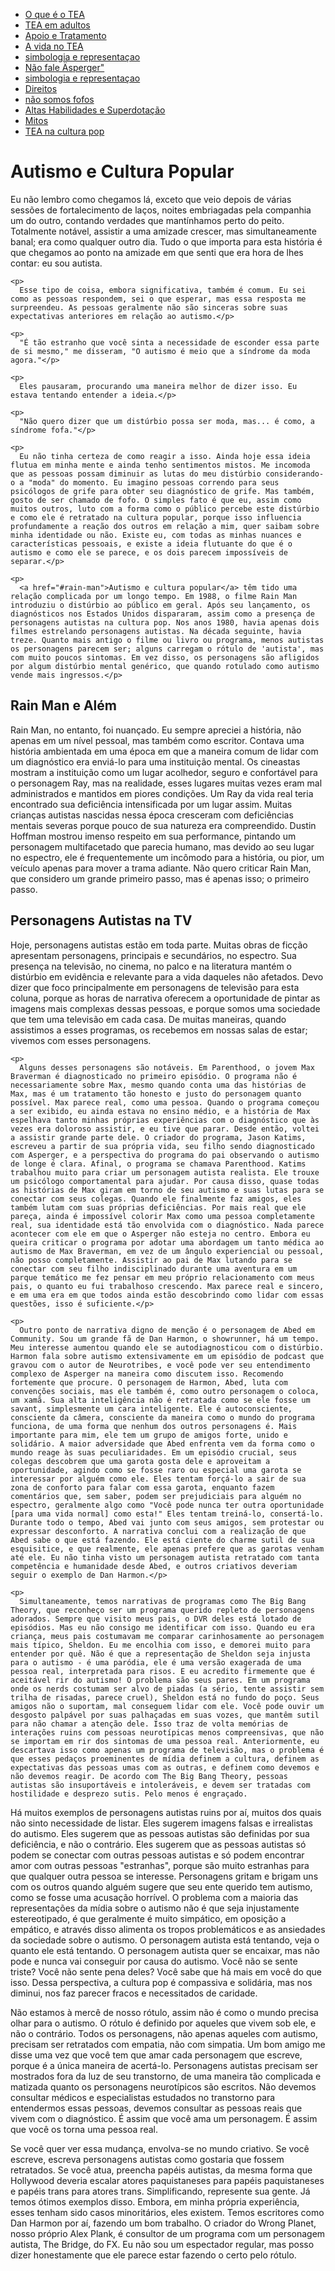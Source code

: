 
<!DOCTYPE html>
<html lang="pt-BR">
<head>
    <meta charset="UTF-8">
    <title>Autismo e Cultura Popular</title>
</head>
<body>
<div class="navbar">
  <div class="navbar-inner">
      <ul class="nav">
          <li><a href= "/pages/autismo/autismo.html">O que é o TEA</a></li>
          <li><a href= "/pages/autismo/teadultos.html">TEA em adultos</a></li>
          <li><a href= "/pages/autismo/apoioetratamento.html">Apoio e Tratamento</a></li>
            <li><a href= "/pages/autismo/vidanotea.html">A vida no TEA</a></li>
            <li><a href= "/pages/autismo/identificadao.html">simbologia e representaçao</a></li>
            <li><a href= "/pages/autismo/Asperger.html">Não fale Äsperger"</a></li>
            <li><a href= "/pages/autismo/identificadao.html">simbologia e representaçao</a></li>
            <li><a href= "/pages/autismo/direitos.html">Direitos</a></li>
            <li><a href= "/pages/autismo/fofos.html">não somos fofos</a></li>
            <li><a href= "/pages/autismo/habilidades.html">Altas Habilidades e Superdotação</a></li>
            <li><a href= "/pages/autismo/mitos.html">Mitos</a></li>
              <li><a href= "/pages/autismo/namidia.html">TEA na cultura pop</a></li>
      </ul>
  </div>
</div>
<p>
<p>
    <h1>Autismo e Cultura Popular</h1>
    <p>
      Eu não lembro como chegamos lá, exceto que veio depois de várias sessões de fortalecimento de laços, noites embriagadas pela companhia um do outro, contando verdades que mantínhamos perto do peito. Totalmente notável, assistir a uma amizade crescer, mas simultaneamente banal; era como qualquer outro dia. Tudo o que importa para esta história é que chegamos ao ponto na amizade em que senti que era hora de lhes contar: eu sou autista.</p>

    <p>
      Esse tipo de coisa, embora significativa, também é comum. Eu sei como as pessoas respondem, sei o que esperar, mas essa resposta me surpreendeu. As pessoas geralmente não são sinceras sobre suas expectativas anteriores em relação ao autismo.</p>

    <p>
      "É tão estranho que você sinta a necessidade de esconder essa parte de si mesmo," me disseram, "O autismo é meio que a síndrome da moda agora."</p>

    <p>
      Eles pausaram, procurando uma maneira melhor de dizer isso. Eu estava tentando entender a ideia.</p>

    <p>
      "Não quero dizer que um distúrbio possa ser moda, mas... é como, a síndrome fofa."</p>

    <p>
      Eu não tinha certeza de como reagir a isso. Ainda hoje essa ideia flutua em minha mente e ainda tenho sentimentos mistos. Me incomoda que as pessoas possam diminuir as lutas do meu distúrbio considerando-o a "moda" do momento. Eu imagino pessoas correndo para seus psicólogos de grife para obter seu diagnóstico de grife. Mas também, gosto de ser chamado de fofo. O simples fato é que eu, assim como muitos outros, luto com a forma como o público percebe este distúrbio e como ele é retratado na cultura popular, porque isso influencia profundamente a reação dos outros em relação a mim, quer saibam sobre minha identidade ou não. Existe eu, com todas as minhas nuances e características pessoais, e existe a ideia flutuante do que é o autismo e como ele se parece, e os dois parecem impossíveis de separar.</p>

    <p>
      <a href="#rain-man">Autismo e cultura popular</a> têm tido uma relação complicada por um longo tempo. Em 1988, o filme Rain Man introduziu o distúrbio ao público em geral. Após seu lançamento, os diagnósticos nos Estados Unidos dispararam, assim como a presença de personagens autistas na cultura pop. Nos anos 1980, havia apenas dois filmes estrelando personagens autistas. Na década seguinte, havia treze. Quanto mais antigo o filme ou livro ou programa, menos autistas os personagens parecem ser; alguns carregam o rótulo de 'autista', mas com muito poucos sintomas. Em vez disso, os personagens são afligidos por algum distúrbio mental genérico, que quando rotulado como autismo vende mais ingressos.</p>
<p>
    <h2 id="rain-man">Rain Man e Além</h2>
    <p>
      Rain Man, no entanto, foi nuançado. Eu sempre apreciei a história, não apenas em um nível pessoal, mas também como escritor. Contava uma história ambientada em uma época em que a maneira comum de lidar com um diagnóstico era enviá-lo para uma instituição mental. Os cineastas mostram a instituição como um lugar acolhedor, seguro e confortável para o personagem Ray, mas na realidade, esses lugares muitas vezes eram mal administrados e mantidos em piores condições. Um Ray da vida real teria encontrado sua deficiência intensificada por um lugar assim. Muitas crianças autistas nascidas nessa época cresceram com deficiências mentais severas porque pouco de sua natureza era compreendido. Dustin Hoffman mostrou imenso respeito em sua performance, pintando um personagem multifacetado que parecia humano, mas devido ao seu lugar no espectro, ele é frequentemente um incômodo para a história, ou pior, um veículo apenas para mover a trama adiante. Não quero criticar Rain Man, que considero um grande primeiro passo, mas é apenas isso; o primeiro passo.</p>
<p>
    <h2 id="personagens-autistas">Personagens Autistas na TV</h2>
    <p>
      Hoje, personagens autistas estão em toda parte. Muitas obras de ficção apresentam personagens, principais e secundários, no espectro. Sua presença na televisão, no cinema, no palco e na literatura mantém o distúrbio em evidência e relevante para a vida daqueles não afetados. Devo dizer que foco principalmente em personagens de televisão para esta coluna, porque as horas de narrativa oferecem a oportunidade de pintar as imagens mais complexas dessas pessoas, e porque somos uma sociedade que tem uma televisão em cada casa. De muitas maneiras, quando assistimos a esses programas, os recebemos em nossas salas de estar; vivemos com esses personagens.</p>

    <p>
      Alguns desses personagens são notáveis. Em Parenthood, o jovem Max Braverman é diagnosticado no primeiro episódio. O programa não é necessariamente sobre Max, mesmo quando conta uma das histórias de Max, mas é um tratamento tão honesto e justo do personagem quanto possível. Max parece real, como uma pessoa. Quando o programa começou a ser exibido, eu ainda estava no ensino médio, e a história de Max espelhava tanto minhas próprias experiências com o diagnóstico que às vezes era doloroso assistir, e eu tive que parar. Desde então, voltei a assistir grande parte dele. O criador do programa, Jason Katims, escreveu a partir de sua própria vida, seu filho sendo diagnosticado com Asperger, e a perspectiva do programa do pai observando o autismo de longe é clara. Afinal, o programa se chamava Parenthood. Katims trabalhou muito para criar um personagem autista realista. Ele trouxe um psicólogo comportamental para ajudar. Por causa disso, quase todas as histórias de Max giram em torno de seu autismo e suas lutas para se conectar com seus colegas. Quando ele finalmente faz amigos, eles também lutam com suas próprias deficiências. Por mais real que ele pareça, ainda é impossível colorir Max como uma pessoa completamente real, sua identidade está tão envolvida com o diagnóstico. Nada parece acontecer com ele em que o Asperger não esteja no centro. Embora eu queira criticar o programa por adotar uma abordagem um tanto médica ao autismo de Max Braverman, em vez de um ângulo experiencial ou pessoal, não posso completamente. Assistir ao pai de Max lutando para se conectar com seu filho indisciplinado durante uma aventura em um parque temático me fez pensar em meu próprio relacionamento com meus pais, o quanto eu fui trabalhoso crescendo. Max parece real e sincero, e em uma era em que todos ainda estão descobrindo como lidar com essas questões, isso é suficiente.</p>

    <p>
      Outro ponto de narrativa digno de menção é o personagem de Abed em Community. Sou um grande fã de Dan Harmon, o showrunner, há um tempo. Meu interesse aumentou quando ele se autodiagnosticou com o distúrbio. Harmon fala sobre autismo extensivamente em um episódio de podcast que gravou com o autor de Neurotribes, e você pode ver seu entendimento complexo de Asperger na maneira como discutem isso. Recomendo fortemente que procure. O personagem de Harmon, Abed, luta com convenções sociais, mas ele também é, como outro personagem o coloca, um xamã. Sua alta inteligência não é retratada como se ele fosse um savant, simplesmente um cara inteligente. Ele é autoconsciente, consciente da câmera, consciente da maneira como o mundo do programa funciona, de uma forma que nenhum dos outros personagens é. Mais importante para mim, ele tem um grupo de amigos forte, unido e solidário. A maior adversidade que Abed enfrenta vem da forma como o mundo reage às suas peculiaridades. Em um episódio crucial, seus colegas descobrem que uma garota gosta dele e aproveitam a oportunidade, agindo como se fosse raro ou especial uma garota se interessar por alguém como ele. Eles tentam forçá-lo a sair de sua zona de conforto para falar com essa garota, enquanto fazem comentários que, sem saber, podem ser prejudiciais para alguém no espectro, geralmente algo como "Você pode nunca ter outra oportunidade [para uma vida normal] como esta!" Eles tentam treiná-lo, consertá-lo. Durante todo o tempo, Abed vai junto com seus amigos, sem protestar ou expressar desconforto. A narrativa conclui com a realização de que Abed sabe o que está fazendo. Ele está ciente do charme sutil de sua esquisitice, e que realmente, ele apenas prefere que as garotas venham até ele. Eu não tinha visto um personagem autista retratado com tanta competência e humanidade desde Abed, e outros criativos deveriam seguir o exemplo de Dan Harmon.</p>

    <p>
      Simultaneamente, temos narrativas de programas como The Big Bang Theory, que reconheço ser um programa querido repleto de personagens adorados. Sempre que visito meus pais, o DVR deles está lotado de episódios. Mas eu não consigo me identificar com isso. Quando eu era criança, meus pais costumavam me comparar carinhosamente ao personagem mais típico, Sheldon. Eu me encolhia com isso, e demorei muito para entender por quê. Não é que a representação de Sheldon seja injusta para o autismo - é uma paródia, ele é uma versão exagerada de uma pessoa real, interpretada para risos. E eu acredito firmemente que é aceitável rir do autismo! O problema são seus pares. Em um programa onde os nerds costumam ser alvo de piadas (a sério, tente assistir sem trilha de risadas, parece cruel), Sheldon está no fundo do poço. Seus amigos não o suportam, mal conseguem lidar com ele. Você pode ouvir um desgosto palpável por suas palhaçadas em suas vozes, que mantêm sutil para não chamar a atenção dele. Isso traz de volta memórias de interações ruins com pessoas neurotípicas menos compreensivas, que não se importam em rir dos sintomas de uma pessoa real. Anteriormente, eu descartava isso como apenas um programa de televisão, mas o problema é que esses pedaços proeminentes de mídia definem a cultura, definem as expectativas das pessoas umas com as outras, e definem como devemos e não devemos reagir. De acordo com The Big Bang Theory, pessoas autistas são insuportáveis e intoleráveis, e devem ser tratadas com hostilidade e desprezo sutis. Pelo menos é engraçado.
<p>
Há muitos exemplos de personagens autistas ruins por aí, muitos dos quais não sinto necessidade de listar. Eles sugerem imagens falsas e irrealistas do autismo. Eles sugerem que as pessoas autistas são definidas por sua deficiência, e não o contrário. Eles sugerem que as pessoas autistas só podem se conectar com outras pessoas autistas e só podem encontrar amor com outras pessoas "estranhas", porque são muito estranhas para que qualquer outra pessoa se interesse. Personagens gritam e brigam uns com os outros quando alguém sugere que seu ente querido tem autismo, como se fosse uma acusação horrível. O problema com a maioria das representações da mídia sobre o autismo não é que seja injustamente estereotipado, é que geralmente é muito simpático, em oposição a empático, e através disso alimenta os tropos problemáticos e as ansiedades da sociedade sobre o autismo. O personagem autista está tentando, veja o quanto ele está tentando. O personagem autista quer se encaixar, mas não pode e nunca vai conseguir por causa do autismo. Você não se sente triste? Você não sente pena deles? Você sabe que há mais em você do que isso. Dessa perspectiva, a cultura pop é compassiva e solidária, mas nos diminui, nos faz parecer fracos e necessitados de caridade.
<p>
Não estamos à mercê de nosso rótulo, assim não é como o mundo precisa olhar para o autismo. O rótulo é definido por aqueles que vivem sob ele, e não o contrário. Todos os personagens, não apenas aqueles com autismo, precisam ser retratados com empatia, não com simpatia. Um bom amigo me disse uma vez que você tem que amar cada personagem que escreve, porque é a única maneira de acertá-lo. Personagens autistas precisam ser mostrados fora da luz de seu transtorno, de uma maneira tão complicada e matizada quanto os personagens neurotípicos são escritos. Não devemos consultar médicos e especialistas estudados no transtorno para entendermos essas pessoas, devemos consultar as pessoas reais que vivem com o diagnóstico. É assim que você ama um personagem. É assim que você os torna uma pessoa real.
<p>
Se você quer ver essa mudança, envolva-se no mundo criativo. Se você escreve, escreva personagens autistas como gostaria que fossem retratados. Se você atua, preencha papéis autistas, da mesma forma que Hollywood deveria escalar atores paquistaneses para papéis paquistaneses e papéis trans para atores trans. Simplificando, represente sua gente. Já temos ótimos exemplos disso. Embora, em minha própria experiência, esses tenham sido casos minoritários, eles existem. Temos escritores como Dan Harmon por aí, fazendo um bom trabalho. O criador do Wrong Planet, nosso próprio Alex Plank, é consultor de um programa com um personagem autista, The Bridge, do FX. Eu não sou um espectador regular, mas posso dizer honestamente que ele parece estar fazendo o certo pelo rótulo.
